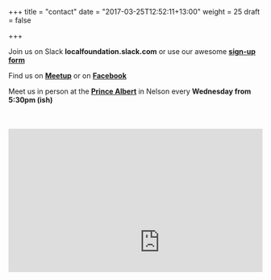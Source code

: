 +++
title = "contact"
date = "2017-03-25T12:52:11+13:00"
weight = 25
draft = false

+++

Join us on Slack **localfoundation.slack.com** or use our awesome **[sign-up form](http://slack.local.foundation)**

Find us on **[Meetup](https://www.meetup.com/localfoundation/)** or on **[Facebook](https://www.facebook.com/local.foundationNelson/)**

Meet us in person at the **[Prince Albert](http://theprincealbert.co.nz/)** in Nelson every **Wednesday from 5:30pm (ish)**

<div style="position: relative;padding-bottom: 56.25%;padding-top: 35px;height: 0;overflow: hidden;"><iframe src="https://www.google.com/maps/embed?pb=!1m18!1m12!1m3!1d749.6249434020656!2d173.29057580904546!3d-41.2762262898936!2m3!1f0!2f0!3f0!3m2!1i1024!2i768!4f13.1!3m3!1m2!1s0x6d3bed07d44e86b3%3A0x9b79399d462994d6!2sThe+Prince+Albert+Backpackers+%26+Bar!5e0!3m2!1sen!2snz!4v1490403784106" width="600" height="450" frameborder="0" style="border:0" allowfullscreen></iframe></div>
